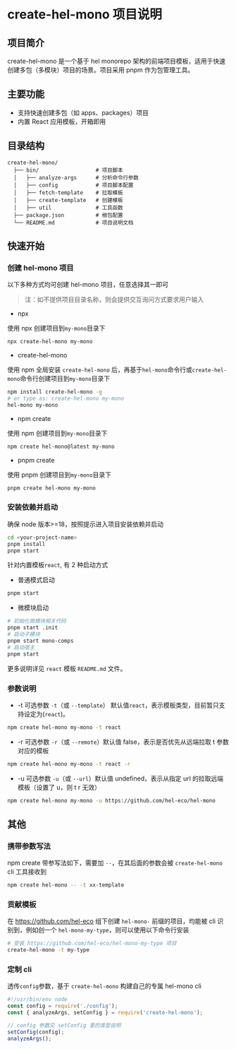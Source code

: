 # create-hel-mono 项目说明

## 项目简介

create-hel-mono 是一个基于 hel monorepo 架构的前端项目模板，适用于快速创建多包（多模块）项目的场景。项目采用 pnpm 作为包管理工具。

## 主要功能

- 支持快速创建多包（如 apps、packages）项目
- 内置 React 应用模板，开箱即用

## 目录结构

```
create-hel-mono/
  ├── bin/                  # 项目脚本
  │   ├── analyze-args      # 分析命令行参数
  │   ├── config            # 项目脚本配置
  │   ├── fetch-template    # 拉取模板
  │   ├── create-template   # 创建模板
  │   ├── util              # 工具函数
  ├── package.json          # 根包配置
  └── README.md             # 项目说明文档
```

## 快速开始

### 创建 hel-mono 项目

以下多种方式均可创建 hel-mono 项目，任意选择其一即可

> 注：如不提供项目目录名称，则会提供交互询问方式要求用户输入

- npx

使用 npx 创建项目到`my-mono`目录下

```bash
npx create-hel-mono my-mono
```

- create-hel-mono

使用 npm 全局安装 `create-hel-mono` 后，再基于`hel-mono`命令行或`create-hel-mono`命令行创建项目到`my-mono`目录下

```bash
npm install create-hel-mono -g
# or type as: create-hel-mono my-mono
hel-mono my-mono
```

- npm create

使用 npm 创建项目到`my-mono`目录下

```bash
npm create hel-mono@latest my-mono
```

- pnpm create

使用 pnpm 创建项目到`my-mono`目录下

```bash
pnpm create hel-mono my-mono
```

### 安装依赖并启动

确保 node 版本>=18，按照提示进入项目安装依赖并启动

```bash
cd <your-project-name>
pnpm install
pnpm start
```

针对内置模板`react`, 有 2 种启动方式

- 普通模式启动

```bash
pnpm start
```

- 微模块启动

```bash
# 初始化微模块相关代码
pnpm start .init
# 启动子模块
pnpm start mono-comps
# 启动宿主
pnpm start
```

更多说明详见 `react` 模板 `README.md` 文件。

### 参数说明

- -t 可选参数 `-t`（或 `--template`） 默认值`react`，表示模板类型，目前暂只支持设定为(`react`)。

```bash
npm create hel-mono my-mono -t react
```

- -r 可选参数 `-r`（或 `--remote`）默认值 false，表示是否优先从远端拉取 t 参数对应的模板

```bash
npm create hel-mono my-mono -t react -r
```

- -u 可选参数 `-u`（或 `--url`）默认值 undefined，表示从指定 url 的拉取远端模板（设置了 u，则 t r 无效）

```bash
npm create hel-mono my-mono -u https://github.com/hel-eco/hel-mono
```

## 其他

### 携带参数写法

npm create 带参写法如下，需要加 `--`，在其后面的参数会被 `create-hel-mono` cli 工具接收到

```bash
npm create hel-mono -- -t xx-template
```

### 贡献模板

在 https://github.com/hel-eco 组下创建 `hel-mono-` 前缀的项目，均能被 cli 识别到，例如创一个 `hel-mono-my-type`，则可以使用以下命令行安装

```bash
# 安装 https://github.com/hel-eco/hel-mono-my-type 项目
create-hel-mono -t my-type
```

### 定制 cli

透传`config`参数，基于 `create-hel-mono` 构建自己的专属 hel-mono cli

```js
#!/usr/bin/env node
const config = require('./config');
const { analyzeArgs, setConfig } = require('create-hel-mono');

// config 参数见 setConfig 里的类型说明
setConfig(config);
analyzeArgs();
```
